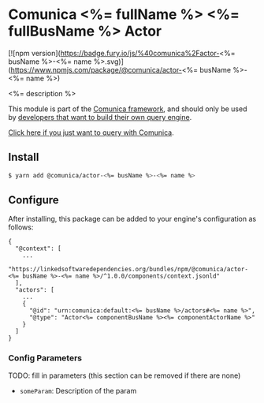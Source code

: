 # Comunica <%= fullName %> <%= fullBusName %> Actor

[![npm version](https://badge.fury.io/js/%40comunica%2Factor-<%= busName %>-<%= name %>.svg)](https://www.npmjs.com/package/@comunica/actor-<%= busName %>-<%= name %>)

<%= description %>

This module is part of the [Comunica framework](https://github.com/comunica/comunica),
and should only be used by [developers that want to build their own query engine](https://comunica.dev/docs/modify/).

[Click here if you just want to query with Comunica](https://comunica.dev/docs/query/).

## Install

```bash
$ yarn add @comunica/actor-<%= busName %>-<%= name %>
```

## Configure

After installing, this package can be added to your engine's configuration as follows:
```text
{
  "@context": [
    ...
    "https://linkedsoftwaredependencies.org/bundles/npm/@comunica/actor-<%= busName %>-<%= name %>/^1.0.0/components/context.jsonld"  
  ],
  "actors": [
    ...
    {
      "@id": "urn:comunica:default:<%= busName %>/actors#<%= name %>",
      "@type": "Actor<%= componentBusName %><%= componentActorName %>"
    }
  ]
}
```

### Config Parameters

TODO: fill in parameters (this section can be removed if there are none)

* `someParam`: Description of the param
